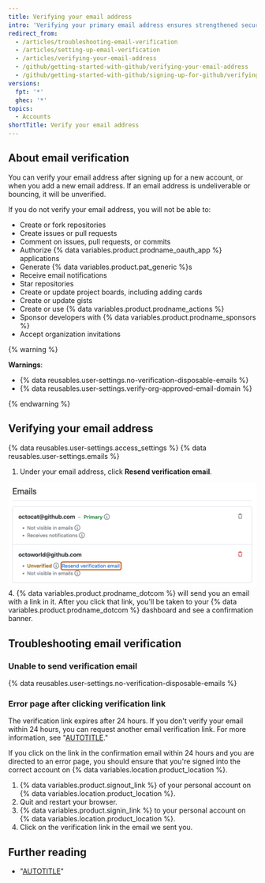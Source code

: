 ```yaml
---
title: Verifying your email address
intro: 'Verifying your primary email address ensures strengthened security, allows {% data variables.product.prodname_dotcom %} staff to better assist you if you forget your password, and gives you access to more features on {% data variables.product.prodname_dotcom %}.'
redirect_from:
  - /articles/troubleshooting-email-verification
  - /articles/setting-up-email-verification
  - /articles/verifying-your-email-address
  - /github/getting-started-with-github/verifying-your-email-address
  - /github/getting-started-with-github/signing-up-for-github/verifying-your-email-address
versions:
  fpt: '*'
  ghec: '*'
topics:
  - Accounts
shortTitle: Verify your email address
---
```

## About email verification

You can verify your email address after signing up for a new account, or when you add a new email address. If an email address is undeliverable or bouncing, it will be unverified.

If you do not verify your email address, you will not be able to:
  - Create or fork repositories
  - Create issues or pull requests
  - Comment on issues, pull requests, or commits
  - Authorize {% data variables.product.prodname_oauth_app %} applications
  - Generate {% data variables.product.pat_generic %}s
  - Receive email notifications
  - Star repositories
  - Create or update project boards, including adding cards
  - Create or update gists
  - Create or use {% data variables.product.prodname_actions %}
  - Sponsor developers with {% data variables.product.prodname_sponsors %}
  - Accept organization invitations

{% warning %}

**Warnings**:

- {% data reusables.user-settings.no-verification-disposable-emails %}
- {% data reusables.user-settings.verify-org-approved-email-domain %}

{% endwarning %}

## Verifying your email address

{% data reusables.user-settings.access_settings %}
{% data reusables.user-settings.emails %}
1. Under your email address, click **Resend verification email**.

  ![Screenshot of a list of email addresses on the "Emails" page. Under an email address, a link, labeled "Resend verification email," is outlined in orange.](/assets/images/help/settings/email-verify-button.png)
4. {% data variables.product.prodname_dotcom %} will send you an email with a link in it. After you click that link, you'll be taken to your {% data variables.product.prodname_dotcom %} dashboard and see a confirmation banner.

## Troubleshooting email verification

### Unable to send verification email

{% data reusables.user-settings.no-verification-disposable-emails %}

### Error page after clicking verification link

The verification link expires after 24 hours. If you don't verify your email within 24 hours, you can request another email verification link. For more information, see "[AUTOTITLE](/get-started/signing-up-for-github/verifying-your-email-address)."

If you click on the link in the confirmation email within 24 hours and you are directed to an error page, you should ensure that you're signed into the correct account on {% data variables.location.product_location %}.

1. {% data variables.product.signout_link %} of your personal account on {% data variables.location.product_location %}.
2. Quit and restart your browser.
3. {% data variables.product.signin_link %} to your personal account on {% data variables.location.product_location %}.
4. Click on the verification link in the email we sent you.

## Further reading

- "[AUTOTITLE](/account-and-profile/setting-up-and-managing-your-personal-account-on-github/managing-email-preferences/changing-your-primary-email-address)"
